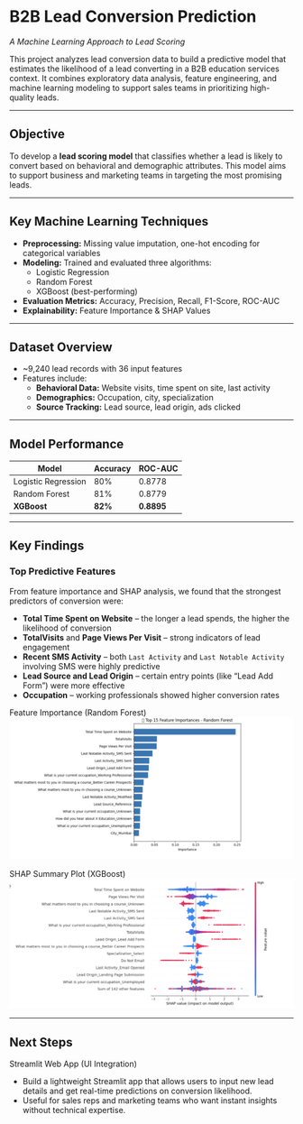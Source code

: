 # B2B Lead Conversion Prediction

_A Machine Learning Approach to Lead Scoring_

This project analyzes lead conversion data to build a predictive model that estimates the likelihood of a lead converting in a B2B education services context. It combines exploratory data analysis, feature engineering, and machine learning modeling to support sales teams in prioritizing high-quality leads.

---

##  Objective

To develop a **lead scoring model** that classifies whether a lead is likely to convert based on behavioral and demographic attributes. This model aims to support business and marketing teams in targeting the most promising leads.

---

##  Key Machine Learning Techniques

- **Preprocessing:** Missing value imputation, one-hot encoding for categorical variables  
- **Modeling:** Trained and evaluated three algorithms:
  - Logistic Regression
  - Random Forest
  - XGBoost (best-performing)
- **Evaluation Metrics:** Accuracy, Precision, Recall, F1-Score, ROC-AUC
- **Explainability:** Feature Importance & SHAP Values

---

##  Dataset Overview

- ~9,240 lead records with 36 input features  
- Features include:
  - **Behavioral Data:** Website visits, time spent on site, last activity  
  - **Demographics:** Occupation, city, specialization  
  - **Source Tracking:** Lead source, lead origin, ads clicked  

---

##  Model Performance

| Model                | Accuracy | ROC-AUC |
|---------------------|----------|---------|
| Logistic Regression | 80%      | 0.8778  |
| Random Forest       | 81%      | 0.8779  |
| **XGBoost**         | **82%**  | **0.8895** 

---

##  Key Findings

###  Top Predictive Features
From feature importance and SHAP analysis, we found that the strongest predictors of conversion were:
- **Total Time Spent on Website** – the longer a lead spends, the higher the likelihood of conversion  
- **TotalVisits** and **Page Views Per Visit** – strong indicators of lead engagement  
- **Recent SMS Activity** – both `Last Activity` and `Last Notable Activity` involving SMS were highly predictive  
- **Lead Source and Lead Origin** – certain entry points (like “Lead Add Form”) were more effective  
- **Occupation** – working professionals showed higher conversion rates

 Feature Importance (Random Forest)  
![Feature Importance](/feature_importance.png)

 SHAP Summary Plot (XGBoost)  
![SHAP Summary](/shap.png)

---

##  Next Steps

 Streamlit Web App (UI Integration)
   - Build a lightweight Streamlit app that allows users to input new lead details and get real-time predictions on conversion likelihood.
   - Useful for sales reps and marketing teams who want instant insights without technical expertise.

